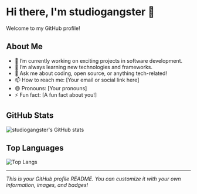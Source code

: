 # Hi there, I'm studiogangster 👋

Welcome to my GitHub profile!

## About Me

- 🔭 I’m currently working on exciting projects in software development.
- 🌱 I’m always learning new technologies and frameworks.
- 💬 Ask me about coding, open source, or anything tech-related!
- 📫 How to reach me: [Your email or social link here]
- 😄 Pronouns: [Your pronouns]
- ⚡ Fun fact: [A fun fact about you!]

## GitHub Stats

![studiogangster's GitHub stats](https://github-readme-stats.vercel.app/api?username=studiogangster&show_icons=true&theme=radical)

## Top Languages

![Top Langs](https://github-readme-stats.vercel.app/api/top-langs/?username=studiogangster&layout=compact&theme=radical)

---

_This is your GitHub profile README. You can customize it with your own information, images, and badges!_
